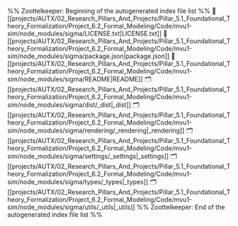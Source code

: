 %% Zoottelkeeper: Beginning of the autogenerated index file list  %%
📄 [[projects/AUTX/02_Research_Pillars_And_Projects/Pillar_5.1_Foundational_Theory_Formalization/Project_6.2_Formal_Modeling/Code/mvu1-sim/node_modules/sigma/LICENSE.txt|LICENSE.txt]]
📄 [[projects/AUTX/02_Research_Pillars_And_Projects/Pillar_5.1_Foundational_Theory_Formalization/Project_6.2_Formal_Modeling/Code/mvu1-sim/node_modules/sigma/package.json|package.json]]
📄 [[projects/AUTX/02_Research_Pillars_And_Projects/Pillar_5.1_Foundational_Theory_Formalization/Project_6.2_Formal_Modeling/Code/mvu1-sim/node_modules/sigma/README|README]]
🗂️ [[projects/AUTX/02_Research_Pillars_And_Projects/Pillar_5.1_Foundational_Theory_Formalization/Project_6.2_Formal_Modeling/Code/mvu1-sim/node_modules/sigma/dist/_dist|_dist]]
🗂️ [[projects/AUTX/02_Research_Pillars_And_Projects/Pillar_5.1_Foundational_Theory_Formalization/Project_6.2_Formal_Modeling/Code/mvu1-sim/node_modules/sigma/rendering/_rendering|_rendering]]
🗂️ [[projects/AUTX/02_Research_Pillars_And_Projects/Pillar_5.1_Foundational_Theory_Formalization/Project_6.2_Formal_Modeling/Code/mvu1-sim/node_modules/sigma/settings/_settings|_settings]]
🗂️ [[projects/AUTX/02_Research_Pillars_And_Projects/Pillar_5.1_Foundational_Theory_Formalization/Project_6.2_Formal_Modeling/Code/mvu1-sim/node_modules/sigma/types/_types|_types]]
🗂️ [[projects/AUTX/02_Research_Pillars_And_Projects/Pillar_5.1_Foundational_Theory_Formalization/Project_6.2_Formal_Modeling/Code/mvu1-sim/node_modules/sigma/utils/_utils|_utils]]
%% Zoottelkeeper: End of the autogenerated index file list  %%
